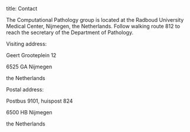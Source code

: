 title: Contact

The Computational Pathology group  is located at the Radboud University Medical Center, Nijmegen, the Netherlands. 
Follow walking route 812 to reach the secretary of the Department of Pathology.

Visiting address:

Geert Grooteplein 12

6525 GA Nijmegen

the Netherlands

Postal address:

Postbus 9101, huispost 824

6500 HB Nijmegen

the Netherlands


